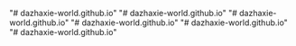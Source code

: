"# dazhaxie-world.github.io" 
"# dazhaxie-world.github.io" 
"# dazhaxie-world.github.io" 
"# dazhaxie-world.github.io" 
"# dazhaxie-world.github.io" 
"# dazhaxie-world.github.io" 
